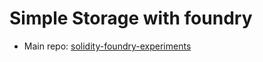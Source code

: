 # Simple Storage with foundry

- Main repo: [solidity-foundry-experiments](https://github.com/nisargsc/solidity-foundry-experiments)
